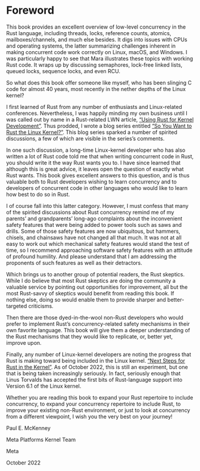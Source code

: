  

# Foreword

This book provides an excellent overview of low-level concurrency in the Rust language, including threads, locks, reference counts, atomics, mailboxes/channels, and much else besides. It digs into issues with CPUs and operating systems, the latter summarizing challenges inherent in making concurrent code work correctly on Linux, macOS, and Windows. I was particularly happy to see that Mara illustrates these topics with working Rust code. It wraps up by discussing semaphores, lock-free linked lists, queued locks, sequence locks, and even RCU.

So what does this book offer someone like myself, who has been slinging C code for almost 40 years, most recently in the nether depths of the Linux kernel?

I first learned of Rust from any number of enthusiasts and Linux-related conferences. Nevertheless, I was happily minding my own business until I was called out by name in a Rust-related LWN article, [“Using Rust for Kernel Development”](https://lwn.net/Articles/870555). Thus prodded, I wrote a blog series entitled [“So You Want to Rust the Linux Kernel?”](https://paulmck.livejournal.com/62436.xhtml). This blog series sparked a number of spirited discussions, a few of which are visible in the series’s comments.

In one such discussion, a long-time Linux-kernel developer who has also written a lot of Rust code told me that when writing concurrent code in Rust, you should write it the way Rust wants you to. I have since learned that although this is great advice, it leaves open the question of exactly what Rust wants. This book gives excellent answers to this question, and is thus valuable both to Rust developers wishing to learn concurrency and to developers of concurrent code in other languages who would like to learn how best to do so in Rust.

I of course fall into this latter category. However, I must confess that many of the spirited discussions about Rust concurrency remind me of my parents’ and grandparents’ long-ago complaints about the inconvenient safety features that were being added to power tools such as saws and drills. Some of those safety features are now ubiquitous, but hammers, chisels, and chainsaws have not changed all that much. It was not at all easy to work out which mechanical safety features would stand the test of time, so I recommend approaching software safety features with an attitude of profound humility. And please understand that I am addressing the proponents of such features as well as their detractors.

Which brings us to another group of potential readers, the Rust skeptics. While I do believe that most Rust skeptics are doing the community a valuable service by pointing out opportunities for improvement, all but the most Rust-savvy of skeptics would benefit from reading this book. If nothing else, doing so would enable them to provide sharper and better-targeted criticisms.

Then there are those dyed-in-the-wool non-Rust developers who would prefer to implement Rust’s concurrency-related safety mechanisms in their own favorite language. This book will give them a deeper understanding of the Rust mechanisms that they would like to replicate, or, better yet, improve upon.

Finally, any number of Linux-kernel developers are noting the progress that Rust is making toward being included in the Linux kernel. [“Next Steps for Rust in the Kernel”](https://lwn.net/Articles/908347). As of October 2022, this is still an experiment, but one that is being taken increasingly seriously. In fact, seriously enough that Linus Torvalds has accepted the first bits of Rust-language support into Version 6.1 of the Linux kernel.

Whether you are reading this book to expand your Rust repertoire to include concurrency, to expand your concurrency repertoire to include Rust, to improve your existing non-Rust environment, or just to look at concurrency from a different viewpoint, I wish you the very best on your journey!

Paul E. McKenney

Meta Platforms Kernel Team

Meta

October 2022